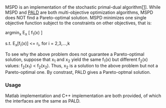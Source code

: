 MSPD is an implementation of the stochastic primal-dual algorithm[[1](http://papers.nips.cc/paper/4942-stochastic-convex-optimization-with-multiple-objectives)]. While MSPD and [PALD](https://github.com/ZilongTan/Algorithms/tree/master/PALD) are both multi-objective optimization algorithms, MSPD does NOT find a Pareto-optimal solution. MSPD minimizes one single objective function subject to the constraints on other objectives, that is:

argmin<sub>x</sub> E<sub>x</sub> [ f<sub>1</sub>(x) ]

s.t. E<sub>x</sub>[f<sub>i</sub>(x)] <= r<sub>i</sub>, for i = 2,3,...,k

To see why the above problem does not guarantee a Pareto-optimal solution, suppose that x<sub>1</sub> and x<sub>2</sub> yield the same f<sub>1</sub>(x) but different f<sub>2</sub>(x) values: f<sub>2</sub>(x<sub>1</sub>) < f<sub>2</sub>(x<sub>2</sub>). Thus, x<sub>2</sub> is a solution to the above problem but not a Pareto-optimal one. By constrast, PALD gives a Pareto-optmal solution.

### Usage
Matlab implementation and C++ implementation are both provided, of which the interfaces are the same as PALD.
